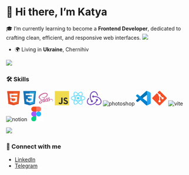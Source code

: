 # 👋 Hi there, I’m Katya

🎓 I’m currently learning to become a **Frontend Developer**, dedicated to crafting clean, efficient, and responsive web interfaces.
<img src="https://capsule-render.vercel.app/api?type=rect&color=gradient&height=2"/>

- 🌍 Living in **Ukraine**, Chernihiv

<img src="https://capsule-render.vercel.app/api?type=rect&color=gradient&height=2"/>



### 🛠 Skills  

<p align="left">
  <img src="https://raw.githubusercontent.com/devicons/devicon/master/icons/html5/html5-original.svg" title="HTML5" alt="html5" width="40" height="40"/>
  <img src="https://raw.githubusercontent.com/devicons/devicon/master/icons/css3/css3-original.svg" title="CSS3" alt="css3" width="40" height="40"/>
  <img src="https://raw.githubusercontent.com/devicons/devicon/master/icons/sass/sass-original.svg" title="SCSS" alt="scss" width="40" height="40"/>
  <img src="https://raw.githubusercontent.com/devicons/devicon/master/icons/javascript/javascript-original.svg" title="JavaScript" alt="javascript" width="40" height="40"/>
  <img src="https://raw.githubusercontent.com/devicons/devicon/master/icons/react/react-original.svg" title="React" alt="react" width="40" height="40"/>
  <img src="https://raw.githubusercontent.com/devicons/devicon/master/icons/redux/redux-original.svg" title="Redux" alt="redux" width="40" height="40"/>
  <img src="https://cdn.worldvectorlogo.com/logos/adobe-photoshop-2.svg" title="Photoshop" alt="photoshop" width="40" height="40"/>
  <img src="https://raw.githubusercontent.com/devicons/devicon/master/icons/vscode/vscode-original.svg" title="VS Code" alt="vscode" width="40" height="40"/>
  <img src="https://raw.githubusercontent.com/devicons/devicon/master/icons/git/git-original.svg" title="Git" alt="git" width="40" height="40"/>
  <img src="https://raw.githubusercontent.com/vitejs/vite/main/docs/public/logo.svg" title="Vite" alt="vite" width="40" height="40"/>
  <img src="https://upload.wikimedia.org/wikipedia/commons/4/45/Notion_app_logo.png" title="Notion" alt="notion" width="40" height="40"/>
  <img src="https://raw.githubusercontent.com/devicons/devicon/master/icons/figma/figma-original.svg" title="Figma" alt="figma" width="40" height="40"/>
</p>



<img src="https://capsule-render.vercel.app/api?type=rect&color=gradient&height=2"/>





### 🔗 Connect with me
- [LinkedIn](https://www.linkedin.com/in/%D0%BA%D0%B0%D1%82%D1%8F-%D0%BC%D0%B0%D0%B7%D1%83%D1%80%D0%B8%D0%BA-698a7a28b/)
- [Telegram](https://t.me/KatriNNe88)   

